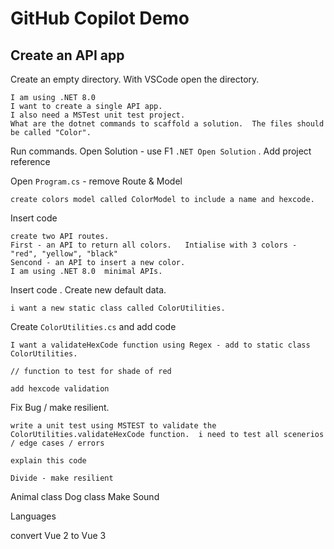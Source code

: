 # GitHub Copilot Demo

## Create an API app

Create an empty directory.  With VSCode open the directory.

``` 
I am using .NET 8.0
I want to create a single API app.
I also need a MSTest unit test project.
What are the dotnet commands to scaffold a solution.  The files should be called "Color".
```

Run commands.  Open Solution - use F1 `.NET Open Solution` .   Add project reference

Open `Program.cs` - remove Route & Model

```
create colors model called ColorModel to include a name and hexcode.
```
Insert code 
```
create two API routes.
First - an API to return all colors.   Intialise with 3 colors - "red", "yellow", "black"
Sencond - an API to insert a new color.
I am using .NET 8.0  minimal APIs.

```
Insert code .   Create new default data.
```
i want a new static class called ColorUtilities.
```
Create `ColorUtilities.cs` and add code 

```
I want a validateHexCode function using Regex - add to static class  ColorUtilities.
```
```
// function to test for shade of red
```
```
add hexcode validation
```

Fix Bug / make resilient.

```
write a unit test using MSTEST to validate the ColorUtilities.validateHexCode function.  i need to test all scenerios / edge cases / errors
```

```
explain this code
```

```
Divide - make resilient
```

Animal class
Dog class 
Make Sound

Languages 

convert Vue 2 to Vue 3







